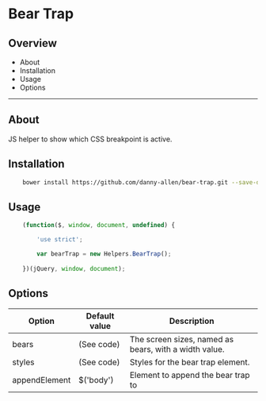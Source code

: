 # Bear Trap

## Overview
+ About
+ Installation
+ Usage
+ Options

---------------------------------------


## About

JS helper to show which CSS breakpoint is active.


## Installation

```bash
	bower install https://github.com/danny-allen/bear-trap.git --save-dev
```

## Usage

```js
	(function($, window, document, undefined) {

		'use strict';

		var bearTrap = new Helpers.BearTrap();
	  
	})(jQuery, window, document);
```

## Options

| Option 	    		| Default value    					| Description   										|
| --------------------- |-----------------------------------| ------------------------------------------------------|
| bears		    		| (See code)						| The screen sizes, named as bears, with a width value.	|
| styles	      		| (See code)    					| Styles for the bear trap element.						|
| appendElement    		| $('body')			      			| Element to append the bear trap to					|

